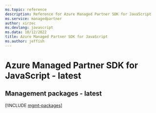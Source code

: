 ```yaml
---
ms.topic: reference
description: Reference for Azure Managed Partner SDK for JavaScript
ms.service: managedpartner
author: xirzec
ms.devlang: javascript
ms.data: 10/12/2022
title: Azure Managed Partner SDK for JavaScript
ms.author: jeffish
---
```

# Azure Managed Partner SDK for JavaScript - latest

## Management packages - latest
[!INCLUDE [mgmt-packages](managed-partner-mgmt-index.md)]